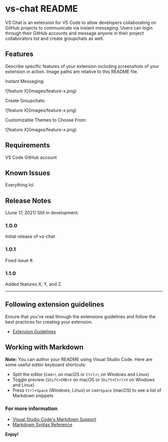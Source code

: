# vs-chat README

VS Chat is an extension for VS Code to allow developers collaborating on GitHub projects to communicate via instant messaging.  Users can login through their GitHub accounts and message anyone in their project collaborators list and create groupchats as well.

## Features

Describe specific features of your extension including screenshots of your extension in action. Image paths are relative to this README file.

Instant Messaging:

\!\[feature X\]\(images/feature-x.png\)

Create Groupchats:

\!\[feature X\]\(images/feature-x.png\)

Customizable Themes to Choose From:

\!\[feature X\]\(images/feature-x.png\)



## Requirements

VS Code
GitHub account

## Known Issues

Everything lol

## Release Notes

[June 17, 2021] Still in development.

### 1.0.0

Initial release of vs-chat

### 1.0.1

Fixed issue #.

### 1.1.0

Added features X, Y, and Z.

-----------------------------------------------------------------------------------------------------------
## Following extension guidelines

Ensure that you've read through the extensions guidelines and follow the best practices for creating your extension.

* [Extension Guidelines](https://code.visualstudio.com/api/references/extension-guidelines)

## Working with Markdown

**Note:** You can author your README using Visual Studio Code.  Here are some useful editor keyboard shortcuts:

* Split the editor (`Cmd+\` on macOS or `Ctrl+\` on Windows and Linux)
* Toggle preview (`Shift+CMD+V` on macOS or `Shift+Ctrl+V` on Windows and Linux)
* Press `Ctrl+Space` (Windows, Linux) or `Cmd+Space` (macOS) to see a list of Markdown snippets

### For more information

* [Visual Studio Code's Markdown Support](http://code.visualstudio.com/docs/languages/markdown)
* [Markdown Syntax Reference](https://help.github.com/articles/markdown-basics/)

**Enjoy!**
